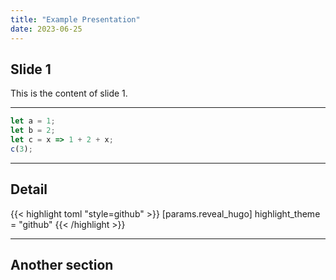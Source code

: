 ```yaml
---
title: "Example Presentation"
date: 2023-06-25
---
```


## Slide 1

This is the content of slide 1.

---

```js [1-2|3|4]
let a = 1;
let b = 2;
let c = x => 1 + 2 + x;
c(3);
```

---

## Detail

{{< highlight toml "style=github" >}}
[params.reveal_hugo]
highlight_theme = "github"
{{< /highlight >}}

---

## Another section
